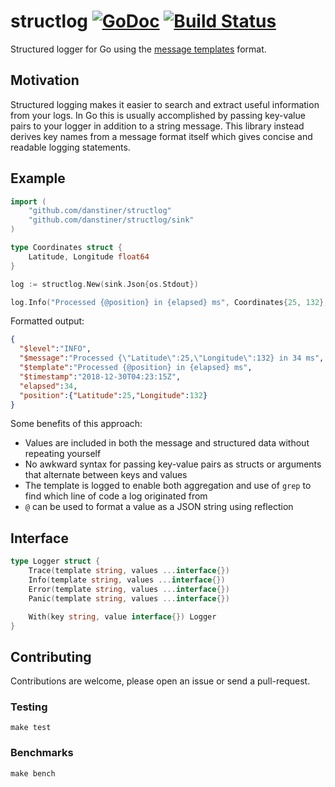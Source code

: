 # structlog [![GoDoc][doc-img]][doc] [![Build Status][ci-img]][ci]

Structured logger for Go using the [message templates](https://messagetemplates.org/) format.

## Motivation

Structured logging makes it easier to search and extract useful information from your logs. In Go this is usually accomplished by passing key-value pairs to your logger in addition to a string message. This library instead derives key names from a message format itself which gives concise and readable logging statements.

## Example

```go
import (
    "github.com/danstiner/structlog"
    "github.com/danstiner/structlog/sink"
)

type Coordinates struct {
    Latitude, Longitude float64
}

log := structlog.New(sink.Json{os.Stdout})

log.Info("Processed {@position} in {elapsed} ms", Coordinates{25, 132}, 34)
```

Formatted output:

```json
{
  "$level":"INFO",
  "$message":"Processed {\"Latitude\":25,\"Longitude\":132} in 34 ms",
  "$template":"Processed {@position} in {elapsed} ms",
  "$timestamp":"2018-12-30T04:23:15Z",
  "elapsed":34,
  "position":{"Latitude":25,"Longitude":132}
}
```

Some benefits of this approach:

- Values are included in both the message and structured data without repeating yourself
- No awkward syntax for passing key-value pairs as structs or arguments that alternate between keys and values
- The template is logged to enable both aggregation and use of `grep` to find which line of code a log originated from
- `@` can be used to format a value as a JSON string using reflection

## Interface

```go
type Logger struct {
    Trace(template string, values ...interface{})
    Info(template string, values ...interface{})
    Error(template string, values ...interface{})
    Panic(template string, values ...interface{})

    With(key string, value interface{}) Logger
}
```

## Contributing

Contributions are welcome, please open an issue or send a pull-request.

### Testing

``make test``

### Benchmarks

``make bench``

[doc-img]: https://godoc.org/github.com/danstiner/structlog?status.svg
[doc]: https://godoc.org/github.com/danstiner/structlog
[ci-img]: https://travis-ci.org/danstiner/go-structlog.svg?branch=master
[ci]: https://travis-ci.org/danstiner/go-structlog